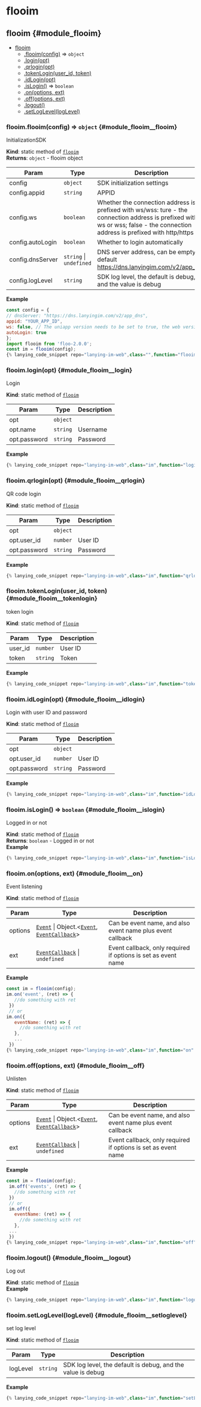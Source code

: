 # flooim
## flooim {#module_flooim}

* [flooim](#module_flooim)
    * [.flooim(config)](#module_flooim__flooim) ⇒ <code>object</code>
    * [.login(opt)](#module_flooim__login)
    * [.qrlogin(opt)](#module_flooim__qrlogin)
    * [.tokenLogin(user_id, token)](#module_flooim__tokenlogin)
    * [.idLogin(opt)](#module_flooim__idlogin)
    * [.isLogin()](#module_flooim__islogin) ⇒ <code>boolean</code>
    * [.on(options, ext)](#module_flooim__on)
    * [.off(options, ext)](#module_flooim__off)
    * [.logout()](#module_flooim__logout)
    * [.setLogLevel(logLevel)](#module_flooim__setloglevel)

### flooim.flooim(config) ⇒ <code>object</code> {#module_flooim__flooim}
InitializationSDK

**Kind**: static method of [<code>flooim</code>](#module_flooim)  
**Returns**: <code>object</code> - flooim object  

| Param | Type | Description |
| --- | --- | --- |
| config | <code>object</code> | SDK initialization settings |
| config.appid | <code>string</code> | APPID |
| config.ws | <code>boolean</code> | Whether the connection address is prefixed with ws/wss: ture - the connection address is prefixed with ws or wss; false - the connection address is prefixed with http/https |
| config.autoLogin | <code>boolean</code> | Whether to login automatically |
| config.dnsServer | <code>string</code> &#124; <code>undefined</code> | DNS server address, can be empty, default https://dns.lanyingim.com/v2/app_dns |
| config.logLevel | <code>string</code> | SDK log level, the default is debug, and the value is debug|info|warn|error|off , where off means not to print logs. |

**Example**  
```js
const config = {
// dnsServer: "https://dns.lanyingim.com/v2/app_dns",
appid: "YOUR_APP_ID",
ws: false, // The uniapp version needs to be set to true, the web version needs to be set to false
autoLogin: true
};
import flooim from 'floo-2.0.0';
const im = flooim(config);
{% lanying_code_snippet repo="lanying-im-web",class="",function="flooim" %}{% endlanying_code_snippet %}
```
### flooim.login(opt) {#module_flooim__login}
Login

**Kind**: static method of [<code>flooim</code>](#module_flooim)  

| Param | Type | Description |
| --- | --- | --- |
| opt | <code>object</code> |  |
| opt.name | <code>string</code> | Username |
| opt.password | <code>string</code> | Password |

**Example**  
```js
{% lanying_code_snippet repo="lanying-im-web",class="im",function="login" %}{% endlanying_code_snippet %}
```
### flooim.qrlogin(opt) {#module_flooim__qrlogin}
QR code login

**Kind**: static method of [<code>flooim</code>](#module_flooim)  

| Param | Type | Description |
| --- | --- | --- |
| opt | <code>object</code> |  |
| opt.user_id | <code>number</code> | User ID |
| opt.password | <code>string</code> | Password |

**Example**  
```js
{% lanying_code_snippet repo="lanying-im-web",class="im",function="qrlogin" %}{% endlanying_code_snippet %}
```
### flooim.tokenLogin(user_id, token) {#module_flooim__tokenlogin}
token login

**Kind**: static method of [<code>flooim</code>](#module_flooim)  

| Param | Type | Description |
| --- | --- | --- |
| user_id | <code>number</code> | User ID |
| token | <code>string</code> | Token |

**Example**  
```js
{% lanying_code_snippet repo="lanying-im-web",class="im",function="tokenLogin" %}{% endlanying_code_snippet %}
```
### flooim.idLogin(opt) {#module_flooim__idlogin}
Login with user ID and password

**Kind**: static method of [<code>flooim</code>](#module_flooim)  

| Param | Type | Description |
| --- | --- | --- |
| opt | <code>object</code> |  |
| opt.user_id | <code>number</code> | User ID |
| opt.password | <code>string</code> | Password |

**Example**  
```js
{% lanying_code_snippet repo="lanying-im-web",class="im",function="idLogin" %}{% endlanying_code_snippet %}
```
### flooim.isLogin() ⇒ <code>boolean</code> {#module_flooim__islogin}
Logged in or not

**Kind**: static method of [<code>flooim</code>](#module_flooim)  
**Returns**: <code>boolean</code> - Logged in or not  
**Example**  
```js
{% lanying_code_snippet repo="lanying-im-web",class="im",function="isLogin" %}{% endlanying_code_snippet %}
```
### flooim.on(options, ext) {#module_flooim__on}
Event listening

**Kind**: static method of [<code>flooim</code>](#module_flooim)  

| Param | Type | Description |
| --- | --- | --- |
| options | [<code>Event</code>](types.md#module_types__event) &#124; Object.&lt;[<code>Event</code>](types.md#module_types__event), [<code>EventCallback</code>](types.md#module_types__eventcallback)&gt; | Can be event name, and also event name plus event callback |
| ext | [<code>EventCallback</code>](types.md#module_types__eventcallback) &#124; <code>undefined</code> | Event callback, only required if options is set as event name |

**Example**  
```js
const im = flooim(config);
im.on('event', (ret) => {
   //do something with ret
 })
 // or
im.on({
   eventName: (ret) => {
     //do something with ret
   },
   ...
 })
{% lanying_code_snippet repo="lanying-im-web",class="im",function="on" %}{% endlanying_code_snippet %}
```
### flooim.off(options, ext) {#module_flooim__off}
Unlisten

**Kind**: static method of [<code>flooim</code>](#module_flooim)  

| Param | Type | Description |
| --- | --- | --- |
| options | [<code>Event</code>](types.md#module_types__event) &#124; Object.&lt;[<code>Event</code>](types.md#module_types__event), [<code>EventCallback</code>](types.md#module_types__eventcallback)&gt; | Can be event name, and also event name plus event callback |
| ext | [<code>EventCallback</code>](types.md#module_types__eventcallback) &#124; <code>undefined</code> | Event callback, only required if options is set as event name |

**Example**  
```js
const im = flooim(config);
 im.off('events', (ret) => {
   //do something with ret
 })
 // or
 im.off({
   eventName: (ret) => {
     //do something with ret
   },
 ...
 })
{% lanying_code_snippet repo="lanying-im-web",class="im",function="off" %}{% endlanying_code_snippet %}
```
### flooim.logout() {#module_flooim__logout}
Log out

**Kind**: static method of [<code>flooim</code>](#module_flooim)  
**Example**  
```js
{% lanying_code_snippet repo="lanying-im-web",class="im",function="logout" %}{% endlanying_code_snippet %}
```
### flooim.setLogLevel(logLevel) {#module_flooim__setloglevel}
set log level

**Kind**: static method of [<code>flooim</code>](#module_flooim)  

| Param | Type | Description |
| --- | --- | --- |
| logLevel | <code>string</code> | SDK log level, the default is debug, and the value is debug|info|warn|error|off , where off means not to print logs. |

**Example**  
```js
{% lanying_code_snippet repo="lanying-im-web",class="im",function="setLogLevel" %}{% endlanying_code_snippet %}
```
